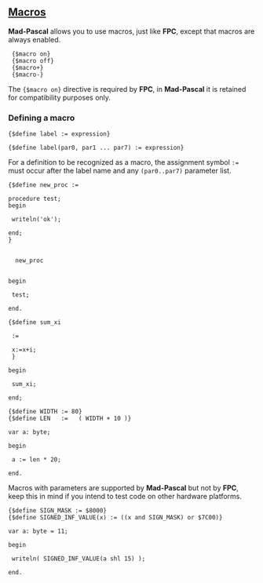 #

## [Macros](https://www.freepascal.org/docs-html/prog/progse5.html)

**Mad-Pascal** allows you to use macros, just like **FPC**, except that macros are always enabled.

```delphi
 {$macro on}
 {$macro off}
 {$macro+}
 {$macro-} 
```

The `{$macro on}` directive is required by **FPC**, in **Mad-Pascal** it is retained for compatibility purposes only.

### Defining a macro

```delphi
{$define label := expression}

{$define label(par0, par1 ... par7) := expression}
```

For a definition to be recognized as a macro, the assignment symbol `:=` must occur after the label name and any `(par0..par7)` parameter list.


```delphi
{$define new_proc :=

procedure test;
begin

 writeln('ok');

end;
}


  new_proc


begin

 test;

end.
```

```delphi
{$define sum_xi

 :=

 x:=x+i;
 }
 
begin

 sum_xi;
 
end;
```

```delphi
{$define WIDTH := 80}
{$define LEN   :=   ( WIDTH + 10 )}

var a: byte;

begin

 a := len * 20;

end.
```

Macros with parameters are supported by **Mad-Pascal** but not by **FPC**, keep this in mind if you intend to test code on other hardware platforms.

```delphi
{$define SIGN_MASK := $8000}
{$define SIGNED_INF_VALUE(x) := ((x and SIGN_MASK) or $7C00)}

var a: byte = 11;

begin

 writeln( SIGNED_INF_VALUE(a shl 15) );

end.
```
